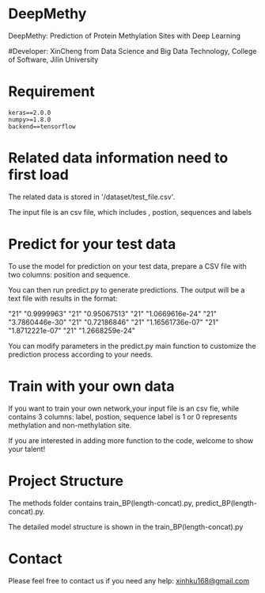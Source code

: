 
DeepMethy
=========
DeepMethy: Prediction of Protein Methylation Sites with Deep Learning

#Developer: XinCheng  from  Data Science and Big Data Technology, College of Software, Jilin University 

Requirement
=========
    keras==2.0.0
    numpy>=1.8.0
    backend==tensorflow

Related data information need to first load
=========
The related data is stored in '/dataset/test_file.csv'.

The input file is an csv file, which includes , postion, sequences and labels

Predict for your test data
=========
To use the model for prediction on your test data, prepare a CSV file with two columns: position and sequence. 

You can then run predict.py to generate predictions. The output will be a text file with results in the format:

"21"	"0.9999963"
"21"	"0.95067513"
"21"	"1.0669616e-24"
"21"	"3.7860446e-30"
"21"	"0.72186846"
"21"	"1.16561736e-07"
"21"	"1.8712221e-07"
"21"	"1.2668259e-24"

You can modify parameters in the predict.py main function to customize the prediction process according to your needs.

Train with your own data
=====
If you want to train your own network,your input file is an csv fie, while contains 3 columns:
label,  postion, sequence
label is 1 or 0 represents methylation and non-methylation site.

If you are interested in adding more function to the code, welcome to show your talent!

Project Structure
==============

The methods folder contains train_BP(length-concat).py, predict_BP(length-concat).py.

The detailed model structure is shown in the train_BP(length-concat).py



Contact
=========
Please feel free to contact us if you need any help: xinhku168@gmail.com
